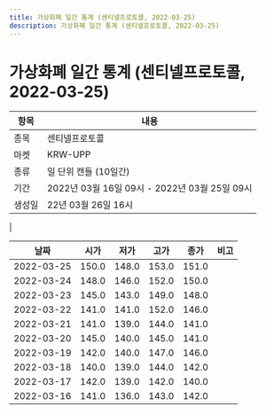 ```yaml
---
title: 가상화폐 일간 통계 (센티넬프로토콜, 2022-03-25)
description: 가상화폐 일간 통계 (센티넬프로토콜, 2022-03-25)
---
```


가상화폐 일간 통계 (센티넬프로토콜, 2022-03-25)
===

|항목|내용|
|--|--|
|종목|센티넬프로토콜|
|마켓|KRW-UPP|
|종류|일 단위 캔들 (10일간)|
|기간|2022년 03월 16일 09시 - 2022년 03월 25일 09시|
|생성일|22년 03월 26일 16시|
|

|날짜|시가|저가|고가|종가|비고|
|--|--|--|--|--|--|
|2022-03-25|150.0|148.0|153.0|151.0|    |
|2022-03-24|148.0|146.0|152.0|150.0|    |
|2022-03-23|145.0|143.0|149.0|148.0|    |
|2022-03-22|141.0|141.0|152.0|146.0|    |
|2022-03-21|141.0|139.0|144.0|141.0|    |
|2022-03-20|145.0|140.0|145.0|141.0|    |
|2022-03-19|142.0|140.0|147.0|146.0|    |
|2022-03-18|140.0|139.0|144.0|142.0|    |
|2022-03-17|142.0|139.0|142.0|140.0|    |
|2022-03-16|141.0|136.0|143.0|142.0|    |
